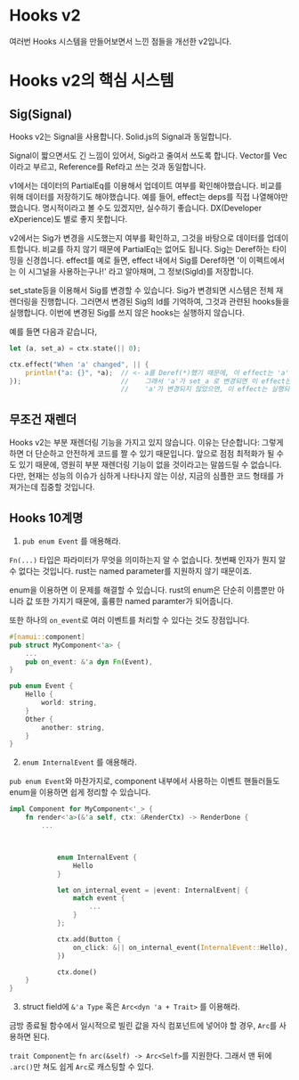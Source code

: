 # Hooks v2

여러번 Hooks 시스템을 만들어보면서 느낀 점들을 개선한 v2입니다.

# Hooks v2의 핵심 시스템

## Sig(Signal)

Hooks v2는 Signal을 사용합니다. Solid.js의 Signal과 동일합니다.

Signal이 짧으면서도 긴 느낌이 있어서, Sig라고 줄여서 쓰도록 합니다. Vector를 Vec이라고 부르고, Reference를 Ref라고 쓰는 것과 동일합니다.

v1에서는 데이터의 PartialEq를 이용해서 업데이트 여부를 확인해야했습니다. 비교를 위해 데이터를 저장하기도 해야했습니다.
예를 들어, effect는 deps를 직접 나열해야만 했습니다. 명시적이라고 볼 수도 있겠지만, 실수하기 좋습니다. DX(Developer eXperience)도 별로 좋지 못합니다.

v2에서는 Sig가 변경을 시도했는지 여부를 확인하고, 그것을 바탕으로 데이터를 업데이트합니다. 비교를 하지 않기 때문에 PartialEq는 없어도 됩니다.
Sig는 Deref하는 타이밍을 신경씁니다. effect를 예로 들면, effect 내에서 Sig를 Deref하면 '이 이펙트에서는 이 시그널을 사용하는구나!' 라고 알아채며, 그 정보(SigId)를 저장합니다.

set_state등을 이용해서 Sig를 변경할 수 있습니다. Sig가 변경되면 시스템은 전체 재 렌더링을 진행합니다. 그러면서 변경된 Sig의 Id를 기억하여, 그것과 관련된 hooks들을 실행합니다. 이번에 변경된 Sig를 쓰지 않은 hooks는 실행하지 않습니다.

예를 들면 다음과 같습니다,

```rust
let (a, set_a) = ctx.state(|| 0);

ctx.effect("When 'a' changed", || {
    println!("a: {}", *a);  // <- a를 Deref(*)했기 때문에, 이 effect는 'a'라는 Sig를 사용했다는 것을 저장합니다.
});                         //    그래서 'a'가 set_a 로 변경되면 이 effect는 재실행됩니다.
                            //    'a'가 변경되지 않았으면, 이 effect는 실행되지 않습니다.
```

## 무조건 재렌더

Hooks v2는 부분 재렌더링 기능을 가지고 있지 않습니다. 이유는 단순합니다: 그렇게 하면 더 단순하고 안전하게 코드를 짤 수 있기 때문입니다.
앞으로 점점 최적화가 될 수도 있기 때문에, 영원히 부분 재렌더링 기능이 없을 것이라고는 말씀드릴 수 없습니다. 다만, 현재는 성능의 이슈가 심하게 나타나지 않는 이상, 지금의 심플한 코드 형태를 가져가는데 집중할 것입니다.

## Hooks 10계명

1. `pub enum Event` 를 애용해라.

`Fn(...)` 타입은 파라미터가 무엇을 의미하는지 알 수 없습니다. 첫번째 인자가 뭔지 알 수 없다는 것입니다. rust는 named parameter를 지원하지 않기 때문이죠.

enum을 이용하면 이 문제를 해결할 수 있습니다. rust의 enum은 단순히 이름뿐만 아니라 값 또한 가지기 때문에, 훌륭한 named paramter가 되어줍니다.

또한 하나의 `on_event`로 여러 이벤트를 처리할 수 있다는 것도 장점입니다.

```rust
#[namui::component]
pub struct MyComponent<'a> {
    ...
    pub on_event: &'a dyn Fn(Event),
}

pub enum Event {
    Hello {
        world: string,
    }
    Other {
        another: string,
    }
}
```

2. `enum InternalEvent` 를 애용해라.

`pub enum Event`와 마찬가지로, component 내부에서 사용하는 이벤트 핸들러들도 enum을 이용하면 쉽게 정리할 수 있습니다.

```rust
impl Component for MyComponent<'_> {
    fn render<'a>(&'a self, ctx: &RenderCtx) -> RenderDone {
        ...



            enum InternalEvent {
                Hello
            }

            let on_internal_event = |event: InternalEvent| {
                match event {
                    ...
                }
            };

            ctx.add(Button {
                on_click: &|| on_internal_event(InternalEvent::Hello),
            })

            ctx.done()
    }
}
```

3. struct field에 `&'a Type` 혹은 `Arc<dyn 'a + Trait>` 를 이용해라.

금방 종료될 함수에서 일시적으로 빌린 값을 자식 컴포넌트에 넣어야 할 경우, `Arc`를 사용하면 된다.

`trait Component`는 `fn arc(&self) -> Arc<Self>`를 지원한다. 그래서 맨 뒤에 `.arc()`만 쳐도 쉽게 `Arc`로 캐스팅할 수 있다.
